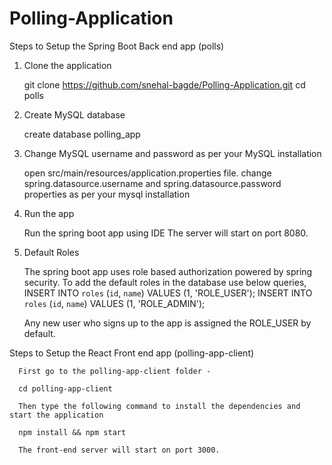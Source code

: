 # Polling-Application

Steps to Setup the Spring Boot Back end app (polls) 

1. Clone the application 

      git clone https://github.com/snehal-bagde/Polling-Application.git 
      cd polls 

2. Create MySQL database 

      create database polling_app 

 
3. Change MySQL username and password as per your MySQL installation 

      open src/main/resources/application.properties file. 
      change spring.datasource.username and spring.datasource.password properties as per your mysql installation 

  
4. Run the app 

      Run the spring boot app using IDE 
      The server will start on port 8080. 

  
5. Default Roles 

      The spring boot app uses role based authorization powered by spring security. To add the default roles in the database use below queries, 
      INSERT INTO `roles` (`id`, `name`) VALUES (1, 'ROLE_USER'); 
      INSERT INTO `roles` (`id`, `name`) VALUES (1, 'ROLE_ADMIN'); 

      Any new user who signs up to the app is assigned the ROLE_USER by default. 

  

Steps to Setup the React Front end app (polling-app-client) 

      First go to the polling-app-client folder - 

      cd polling-app-client 

      Then type the following command to install the dependencies and start the application  

      npm install && npm start 

      The front-end server will start on port 3000. 
